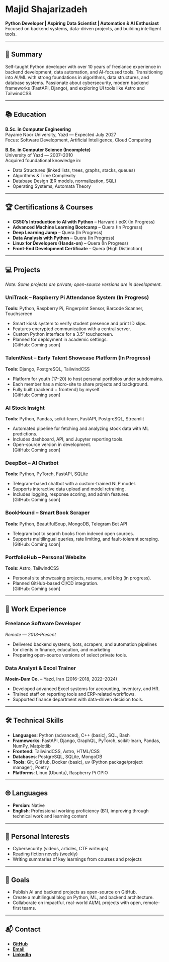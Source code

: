 # Majid Shajarizadeh

**Python Developer | Aspiring Data Scientist | Automation & AI Enthusiast**  
Focused on backend systems, data-driven projects, and building intelligent tools.

---

## 📝 Summary

Self-taught Python developer with over 10 years of freelance experience in backend development, data automation, and AI-focused tools. Transitioning into AI/ML with strong foundations in algorithms, data structures, and database systems. Passionate about cybersecurity, modern backend frameworks (FastAPI, Django), and exploring UI tools like Astro and TailwindCSS.

---

## 📚 Education

**B.Sc. in Computer Engineering**  
Payame Noor University, Yazd — Expected July 2027  
Focus: Software Development, Artificial Intelligence, Cloud Computing

**B.Sc. in Computer Science (Incomplete)**  
University of Yazd — 2007–2010  
Acquired foundational knowledge in:  
- Data Structures (linked lists, trees, graphs, stacks, queues)  
- Algorithms & Time Complexity  
- Database Design (ER models, normalization, SQL)  
- Operating Systems, Automata Theory  

---

## 🏆 Certifications & Courses

- **CS50’s Introduction to AI with Python** – Harvard / edX (In Progress)  
- **Advanced Machine Learning Bootcamp** – Quera (In Progress)  
- **Deep Learning Jump** – Quera (In Progress)  
- **Data Analysis with Python** – Quera (In Progress)  
- **Linux for Developers (Hands-on)** – Quera (In Progress)  
- **Front-End Development Certificate** – Quera (High Distinction)

---

## 💻 Projects

*Note: Some projects are private; open-source versions are in development.*

### UniTrack – Raspberry Pi Attendance System (In Progress)  
**Tools**: Python, Raspberry Pi, Fingerprint Sensor, Barcode Scanner, Touchscreen  
- Smart kiosk system to verify student presence and print ID slips.  
- Features encrypted communication with a central server.  
- Custom Python interface for a 3.5” touchscreen.  
- Planned for deployment in academic settings.  
[GitHub: Coming soon]

### TalentNest – Early Talent Showcase Platform (In Progress)  
**Tools**: Django, PostgreSQL, TailwindCSS  
- Platform for youth (17–20) to host personal portfolios under subdomains.  
- Each member has a micro-site to share projects and background.  
- Fully built (backend + frontend) by myself.  
[GitHub: Coming soon]

### AI Stock Insight  
**Tools**: Python, Pandas, scikit-learn, FastAPI, PostgreSQL, Streamlit  
- Automated pipeline for fetching and analyzing stock data with ML predictions.  
- Includes dashboard, API, and Jupyter reporting tools.  
- Open-source version in development.  
[GitHub: Coming soon]

### DeepBot – AI Chatbot  
**Tools**: Python, PyTorch, FastAPI, SQLite  
- Telegram-based chatbot with a custom-trained NLP model.  
- Supports interactive data upload and model retraining.  
- Includes logging, response scoring, and admin features.  
[GitHub: Coming soon]

### BookHound – Smart Book Scraper  
**Tools**: Python, BeautifulSoup, MongoDB, Telegram Bot API  
- Telegram bot to search books from indexed open sources.  
- Supports multilingual queries, rate limiting, and fault-tolerant scraping.  
[GitHub: Coming soon]

### PortfolioHub – Personal Website  
**Tools**: Astro, TailwindCSS  
- Personal site showcasing projects, resume, and blog (in progress).  
- Planned GitHub-based CI/CD integration.  
[GitHub: Coming soon]

---

## 💼 Work Experience

### Freelance Software Developer  
*Remote — 2013–Present*  
- Delivered backend systems, bots, scrapers, and automation pipelines for clients in finance, education, and marketing.  
- Preparing open-source versions of select private tools.

### Data Analyst & Excel Trainer  
**Moein-Dam Co.** – Yazd, Iran (2016–2018, 2022–2024)  
- Developed advanced Excel systems for accounting, inventory, and HR.  
- Trained staff on reporting tools and ERP-related workflows.  
- Supported finance department with data-driven decision tools.

---

## 🛠 Technical Skills

- **Languages**: Python (advanced), C++ (basic), SQL, Bash  
- **Frameworks**: FastAPI, Django, GraphQL, PyTorch, scikit-learn, Pandas, NumPy, Matplotlib  
- **Frontend**: TailwindCSS, Astro, HTML/CSS  
- **Databases**: PostgreSQL, SQLite, MongoDB  
- **Tools**: Git, GitHub, Docker (basic), uv (Python package/project manager), Poetry  
- **Platforms**: Linux (Ubuntu), Raspberry Pi GPIO

---

## 🌐 Languages

- **Persian**: Native  
- **English**: Professional working proficiency (B1), improving through technical work and learning content  

---

## 🎯 Personal Interests

- Cybersecurity (videos, articles, CTF writeups)  
- Reading fiction novels (weekly)  
- Writing summaries of key learnings from courses and projects

---

## 🚀 Goals

- Publish AI and backend projects as open-source on GitHub.  
- Create a multilingual blog on Python, ML, and backend architecture.  
- Collaborate on impactful, real-world AI/ML projects with open, remote-first teams.

---

## 📬 Contact

- [**GitHub**](https://github.com/MajidShajari)
- [**Email**](shajari.py@gmail.com)
- [**LinkedIn**](www.linkedin.com/in/shajaripy)